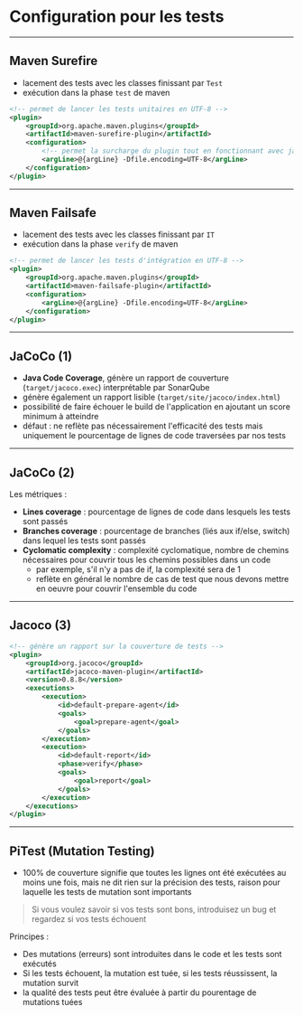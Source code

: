 # Configuration pour les tests

----

## Maven Surefire

- lacement des tests avec les classes finissant par `Test`
- exécution dans la phase `test` de maven

```xml
<!-- permet de lancer les tests unitaires en UTF-8 -->
<plugin>
	<groupId>org.apache.maven.plugins</groupId>
	<artifactId>maven-surefire-plugin</artifactId>
	<configuration>
		<!-- permet la surcharge du plugin tout en fonctionnant avec jacoco -->
		<argLine>@{argLine} -Dfile.encoding=UTF-8</argLine>
	</configuration>
</plugin>
```

----

## Maven Failsafe

- lacement des tests avec les classes finissant par `IT`
- exécution dans la phase `verify` de maven

```xml
<!-- permet de lancer les tests d'intégration en UTF-8 -->
<plugin>
	<groupId>org.apache.maven.plugins</groupId>
	<artifactId>maven-failsafe-plugin</artifactId>
	<configuration>
		<argLine>@{argLine} -Dfile.encoding=UTF-8</argLine>
	</configuration>
</plugin>
``` 

----

## JaCoCo (1)

- **Java Code Coverage**, génère un rapport de couverture (`target/jacoco.exec`) interprétable par SonarQube
- génère également un rapport lisible (`target/site/jacoco/index.html`)
- possibilité de faire échouer le build de l'application en ajoutant un score minimum à atteindre
- défaut : ne reflète pas nécessairement l'efficacité des tests mais uniquement le pourcentage de lignes de code traversées par nos tests

----

## JaCoCo (2)

Les métriques :

- **Lines coverage** : pourcentage de lignes de code dans lesquels les tests sont passés
- **Branches coverage** : pourcentage de branches (liés aux if/else, switch) dans lequel les tests sont passés
- **Cyclomatic complexity** : complexité cyclomatique, nombre de chemins nécessaires pour couvrir tous les chemins possibles dans un code
  - par exemple, s'il n'y a pas de if, la complexité sera de 1
  - reflète en général le nombre de cas de test que nous devons mettre en oeuvre pour couvrir l'ensemble du code

----

## Jacoco (3)

```xml
<!-- génère un rapport sur la couverture de tests -->
<plugin>
	<groupId>org.jacoco</groupId>
	<artifactId>jacoco-maven-plugin</artifactId>
	<version>0.8.8</version>
	<executions>
		<execution>
			<id>default-prepare-agent</id>
			<goals>
				<goal>prepare-agent</goal>
			</goals>
		</execution>
		<execution>
			<id>default-report</id>
			<phase>verify</phase>
			<goals>
				<goal>report</goal>
			</goals>
		</execution>
	</executions>
</plugin>
```

----

## PiTest (Mutation Testing)

- 100% de couverture signifie que toutes les lignes ont été exécutées au moins une fois, mais ne dit rien sur la précision des tests, raison pour laquelle les tests de mutation sont importants

> Si vous voulez savoir si vos tests sont bons, introduisez un bug et regardez si vos tests échouent

Principes :

- Des mutations (erreurs) sont introduites dans le code et les tests sont exécutés
- Si les tests échouent, la mutation est tuée, si les tests réussissent, la mutation survit
- la qualité des tests peut être évaluée à partir du pourentage de mutations tuées
